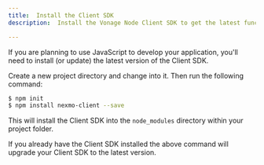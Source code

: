 ```yaml
---
title:  Install the Client SDK
description:  Install the Vonage Node Client SDK to get the latest functionality for building Programmable Conversation apps.

---
```


If you are planning to use JavaScript to develop your application, you'll need to install (or update) the latest version of the Client SDK.

Create a new project directory and change into it. Then run the following command:

```bash
$ npm init
$ npm install nexmo-client --save
```

This will install the Client SDK into the `node_modules` directory within your project folder.

If you already have the Client SDK installed the above command will upgrade your Client SDK to the latest version.

